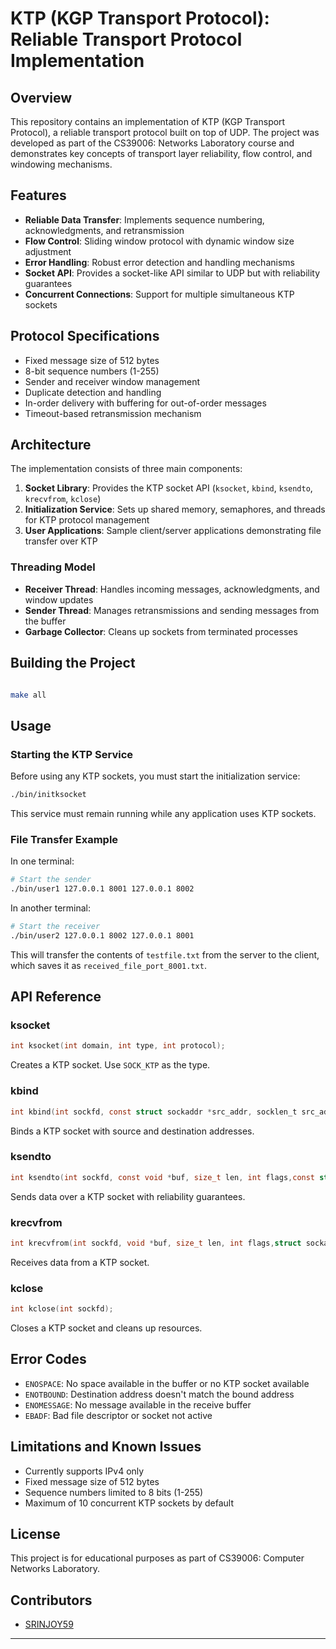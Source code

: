 

# KTP (KGP Transport Protocol): Reliable Transport Protocol Implementation

## Overview

This repository contains an implementation of KTP (KGP Transport Protocol), a reliable transport protocol built on top of UDP. The project was developed as part of the CS39006: Networks Laboratory course and demonstrates key concepts of transport layer reliability, flow control, and windowing mechanisms.

## Features

- **Reliable Data Transfer**: Implements sequence numbering, acknowledgments, and retransmission
- **Flow Control**: Sliding window protocol with dynamic window size adjustment
- **Error Handling**: Robust error detection and handling mechanisms
- **Socket API**: Provides a socket-like API similar to UDP but with reliability guarantees
- **Concurrent Connections**: Support for multiple simultaneous KTP sockets

## Protocol Specifications

- Fixed message size of 512 bytes
- 8-bit sequence numbers (1-255)
- Sender and receiver window management
- Duplicate detection and handling
- In-order delivery with buffering for out-of-order messages
- Timeout-based retransmission mechanism

## Architecture

The implementation consists of three main components:

1. **Socket Library**: Provides the KTP socket API (`ksocket`, `kbind`, `ksendto`, `krecvfrom`, `kclose`)
2. **Initialization Service**: Sets up shared memory, semaphores, and threads for KTP protocol management
3. **User Applications**: Sample client/server applications demonstrating file transfer over KTP

### Threading Model

- **Receiver Thread**: Handles incoming messages, acknowledgments, and window updates
- **Sender Thread**: Manages retransmissions and sending messages from the buffer
- **Garbage Collector**: Cleans up sockets from terminated processes

## Building the Project

```bash

make all

```

## Usage

### Starting the KTP Service

Before using any KTP sockets, you must start the initialization service:

```bash
./bin/initksocket
```

This service must remain running while any application uses KTP sockets.

### File Transfer Example

In one terminal:
```bash
# Start the sender
./bin/user1 127.0.0.1 8001 127.0.0.1 8002
```

In another terminal:
```bash
# Start the receiver
./bin/user2 127.0.0.1 8002 127.0.0.1 8001
```

This will transfer the contents of `testfile.txt` from the server to the client, which saves it as `received_file_port_8001.txt`.

## API Reference

### ksocket

```c
int ksocket(int domain, int type, int protocol);
```
Creates a KTP socket. Use `SOCK_KTP` as the type.

### kbind

```c
int kbind(int sockfd, const struct sockaddr *src_addr, socklen_t src_addrlen,const struct sockaddr *dest_addr, socklen_t dest_addrlen);
```
Binds a KTP socket with source and destination addresses.

### ksendto

```c
int ksendto(int sockfd, const void *buf, size_t len, int flags,const struct sockaddr *dest_addr, socklen_t dest_addrlen);
```
Sends data over a KTP socket with reliability guarantees.

### krecvfrom

```c
int krecvfrom(int sockfd, void *buf, size_t len, int flags,struct sockaddr *src_addr, socklen_t *src_addrlen);
```
Receives data from a KTP socket.

### kclose

```c
int kclose(int sockfd);
```
Closes a KTP socket and cleans up resources.

## Error Codes

- `ENOSPACE`: No space available in the buffer or no KTP socket available
- `ENOTBOUND`: Destination address doesn't match the bound address
- `ENOMESSAGE`: No message available in the receive buffer
- `EBADF`: Bad file descriptor or socket not active

## Limitations and Known Issues

- Currently supports IPv4 only
- Fixed message size of 512 bytes
- Sequence numbers limited to 8 bits (1-255)
- Maximum of 10 concurrent KTP sockets by default

## License

This project is for educational purposes as part of CS39006: Computer Networks Laboratory.

## Contributors

- [SRINJOY59](https://github.com/SRINJOY59)

---
